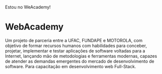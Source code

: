 Estou no WeAcademy!

# WebAcademy
Um projeto de parceria entre a UFAC, FUNDAPE e MOTOROLA, com objetivo de formar recursos humanos com habilidades para conceber, projetar, implementar e testar aplicações de software voltadas para a Internet, lançando mão de metodologias e ferramentas modernas, capazes de atender as demandas emergentes do mercado de desenvolvimento de software. Para capacitação em desenvolvimento web Full-Stack.
